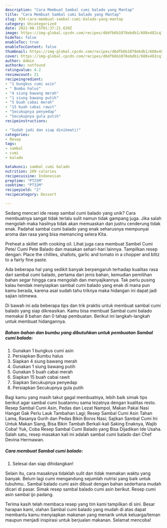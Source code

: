 ```yaml
---
description: "Cara Membuat Sambal cumi balado yang Mantap"
title: "Cara Membuat Sambal cumi balado yang Mantap"
slug: 934-cara-membuat-sambal-cumi-balado-yang-mantap
category: Uncategorized
date: 2022-08-15T01:37:21.639Z
image: https://img-global.cpcdn.com/recipes/d6dfb6b1078ebdb1/680x482cq70/sambal-cumi-balado-foto-resep-utama.jpg
hideToc: false
enableToc: true
enableTocContent: false
thumbnail: https://img-global.cpcdn.com/recipes/d6dfb6b1078ebdb1/680x482cq70/sambal-cumi-balado-foto-resep-utama.jpg
cover: https://img-global.cpcdn.com/recipes/d6dfb6b1078ebdb1/680x482cq70/sambal-cumi-balado-foto-resep-utama.jpg
author: Admin
authorAv: notfound
ratingvalue: 4.2
reviewcount: 21
recipeingredient:
- "1 bungkus cumi asin"
- " Bumbu halus"
- "4 siung bawang merah"
- "1 siung bawang putih"
- "5 buah cabai merah"
- "15 buah cabai rawit"
- "Secukupnya penyedap"
- "Secukupnya gula putih"
recipeinstructions:

- "Sudah jadi dan siap dinikmati!"
categories:
- Resep
tags:
- sambal
- cumi
- balado

katakunci: sambal cumi balado 
nutrition: 209 calories
recipecuisine: Indonesian
preptime: "PT25M"
cooktime: "PT32M"
recipeyield: "2"
recipecategory: Dessert

---
```





Sedang mencari ide resep sambal cumi balado yang unik? Cara membuatnya sangat tidak terlalu sulit namun tidak gampang juga. Jika salah mengolah maka hasilnya tidak akan memuaskan dan justru cenderung tidak enak. Padahal sambal cumi balado yang enak seharusnya mempunyai aroma dan rasa yang bisa memancing selera Kita.





Preheat a skillet with cooking oil. Lihat juga cara membuat Sambel Cumi Pete/ Cumi Pete Balado dan masakan sehari-hari lainnya. Tampilkan resep dengan: Place the chillies, shallots, garlic and tomato in a chopper and blitz to a fairly fine paste.

Ada beberapa hal yang sedikit banyak berpengaruh terhadap kualitas rasa dari sambal cumi balado, pertama dari jenis bahan, kemudian pemilihan bahan segar hingga cara mengolah dan menyajikannya. Tak perlu pusing kalau hendak menyiapkan sambal cumi balado yang enak di mana pun kamu berada, karena asal sudah tahu triknya maka hidangan ini dapat jadi sajian istimewa.






Di bawah ini ada beberapa tips dan trik praktis untuk membuat sambal cumi balado yang siap dikreasikan. Kamu bisa membuat Sambal cumi balado memakai 8 bahan dan 0 tahap pembuatan. Berikut ini langkah-langkah untuk membuat hidangannya.

<!--inarticleads1-->

##### Bahan-bahan dan bumbu yang dibutuhkan untuk pembuatan Sambal cumi balado:

1. Gunakan 1 bungkus cumi asin
1. Persiapkan  Bumbu halus
1. Siapkan 4 siung bawang merah
1. Gunakan 1 siung bawang putih
1. Gunakan 5 buah cabai merah
1. Siapkan 15 buah cabai rawit
1. Siapkan Secukupnya penyedap
1. Persiapkan Secukupnya gula putih


Bagi kamu yang masih takut gagal membuatnya, lebih baik simak tips berikut agar sambal cumi buatanmu sama lezatnya dengan kualitas resto. Resep Sambal Cumi Asin, Pedas dan Lezat Nampol, Makan Pakai Nasi Hangat Gak Perlu Lauk Tambahan Lagi; Resep Sambal Cumi Asin Tahan Lama, Rasanya Gurih dan Pedas Bikin Boros Nasi; Sajikan Sambal Cumi Ini Untuk Makan Siang, Bisa Bikin Tambah Berkali-kali Saking Enaknya, Wajib Coba! Yuk, Coba Resep Sambal Cumi Balado yang Bisa Dijadikan Ide Usaha. Salah satu, resep masakan kali ini adalah sambal cumi balado dari Chef Devina Hermawan. 

<!--inarticleads2-->

##### Cara membuat Sambal cumi balado:


1. Selesai dan siap dihidangkan!

Selain itu, cara masaknya tidaklah sulit dan tidak memakan waktu yang banyak. Belum lagi cumi mengandung sejumlah nutrisi yang baik untuk tubuhmu.. Sambal balado cumi asin dibuat dengan bahan sederhana mudah dicari di pasar. Simak resep sambal balado cumi asin berikut. Resep cumi asin sambal ijo padang. 

Terima kasih telah membaca resep yang tim kami tampilkan di sini. Besar harapan kami, olahan Sambal cumi balado yang mudah di atas dapat membantu kamu menyiapkan makanan yang menarik untuk keluarga/teman maupun menjadi inspirasi untuk berjualan makanan. Selamat mencoba!
